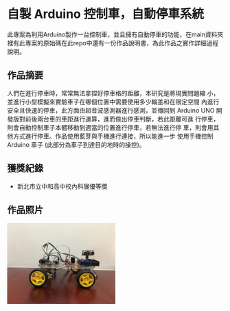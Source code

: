 ﻿#  自製 Arduino 控制車，自動停車系統
此專案為利用Arduino製作一台控制車，並且擁有自動停車的功能，在main資料夾裡有此專案的原始碼在此repo中還有一份作品說明書，為此作品之實作詳細過程說明。
## 作品摘要
人們在進行停車時，常常無法拿捏好停車格的距離，本研究是將現實問題縮
小，並進行小型模擬來實驗車子在哪個位置中需要使用多少輪差和在限定空間
內進行安全且快速的停車，此方面由超音波感測器進行感測，並傳回到 Arduino 
UNO 開發版對前後兩台車的車距進行運算，進而做出停車判斷，若此距離可進
行停車，則會自動控制車子本體移動到適當的位置進行停車，若無法進行停
車，則會用其他方式進行停車。作品使用藍芽與手機進行連接，所以能進一步
使用手機控制 Arduino 車子 (此部分為車子到達目的地時的操控)。
## 獲獎紀錄
- 新北市立中和高中校內科展優等獎
## 作品照片
<img src="IMG_3835.JPG" width="50%" />
